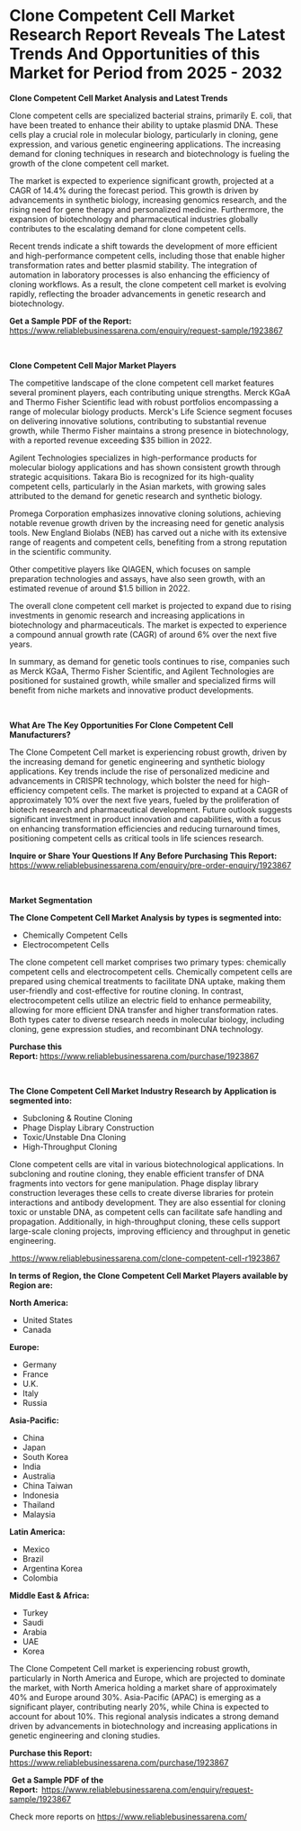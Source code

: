<p><h1>Clone Competent Cell Market Research Report Reveals The Latest Trends And Opportunities of this Market for Period from 2025 - 2032</h1></p><p><strong>Clone Competent Cell Market Analysis and Latest Trends</strong></p>
<p><p>Clone competent cells are specialized bacterial strains, primarily E. coli, that have been treated to enhance their ability to uptake plasmid DNA. These cells play a crucial role in molecular biology, particularly in cloning, gene expression, and various genetic engineering applications. The increasing demand for cloning techniques in research and biotechnology is fueling the growth of the clone competent cell market.</p><p>The market is expected to experience significant growth, projected at a CAGR of 14.4% during the forecast period. This growth is driven by advancements in synthetic biology, increasing genomics research, and the rising need for gene therapy and personalized medicine. Furthermore, the expansion of biotechnology and pharmaceutical industries globally contributes to the escalating demand for clone competent cells.</p><p>Recent trends indicate a shift towards the development of more efficient and high-performance competent cells, including those that enable higher transformation rates and better plasmid stability. The integration of automation in laboratory processes is also enhancing the efficiency of cloning workflows. As a result, the clone competent cell market is evolving rapidly, reflecting the broader advancements in genetic research and biotechnology.</p></p>
<p><strong>Get a Sample PDF of the Report:&nbsp;</strong> <a href="https://www.reliablebusinessarena.com/enquiry/request-sample/1923867?utm_campaign=2632&utm_medium=2&utm_source=Github&utm_content=ia&utm_term=28032025&utm_id=clone-competent-cell">https://www.reliablebusinessarena.com/enquiry/request-sample/1923867</a></p>
<p>&nbsp;</p>
<p><strong>Clone Competent Cell Major Market Players</strong></p>
<p><p>The competitive landscape of the clone competent cell market features several prominent players, each contributing unique strengths. Merck KGaA and Thermo Fisher Scientific lead with robust portfolios encompassing a range of molecular biology products. Merck's Life Science segment focuses on delivering innovative solutions, contributing to substantial revenue growth, while Thermo Fisher maintains a strong presence in biotechnology, with a reported revenue exceeding $35 billion in 2022.</p><p>Agilent Technologies specializes in high-performance products for molecular biology applications and has shown consistent growth through strategic acquisitions. Takara Bio is recognized for its high-quality competent cells, particularly in the Asian markets, with growing sales attributed to the demand for genetic research and synthetic biology.</p><p>Promega Corporation emphasizes innovative cloning solutions, achieving notable revenue growth driven by the increasing need for genetic analysis tools. New England Biolabs (NEB) has carved out a niche with its extensive range of reagents and competent cells, benefiting from a strong reputation in the scientific community.</p><p>Other competitive players like QIAGEN, which focuses on sample preparation technologies and assays, have also seen growth, with an estimated revenue of around $1.5 billion in 2022.</p><p>The overall clone competent cell market is projected to expand due to rising investments in genomic research and increasing applications in biotechnology and pharmaceuticals. The market is expected to experience a compound annual growth rate (CAGR) of around 6% over the next five years.</p><p>In summary, as demand for genetic tools continues to rise, companies such as Merck KGaA, Thermo Fisher Scientific, and Agilent Technologies are positioned for sustained growth, while smaller and specialized firms will benefit from niche markets and innovative product developments.</p></p>
<p>&nbsp;</p>
<p><strong>What Are The Key Opportunities For Clone Competent Cell Manufacturers?</strong></p>
<p><p>The Clone Competent Cell market is experiencing robust growth, driven by the increasing demand for genetic engineering and synthetic biology applications. Key trends include the rise of personalized medicine and advancements in CRISPR technology, which bolster the need for high-efficiency competent cells. The market is projected to expand at a CAGR of approximately 10% over the next five years, fueled by the proliferation of biotech research and pharmaceutical development. Future outlook suggests significant investment in product innovation and capabilities, with a focus on enhancing transformation efficiencies and reducing turnaround times, positioning competent cells as critical tools in life sciences research.</p></p>
<p><strong>Inquire or Share Your Questions If Any Before Purchasing This Report:</strong> <a href="https://www.reliablebusinessarena.com/enquiry/pre-order-enquiry/1923867?utm_campaign=2632&utm_medium=2&utm_source=Github&utm_content=ia&utm_term=28032025&utm_id=clone-competent-cell">https://www.reliablebusinessarena.com/enquiry/pre-order-enquiry/1923867</a></p>
<p>&nbsp;</p>
<p><strong>Market Segmentation</strong></p>
<p><strong>The Clone Competent Cell Market Analysis by types is segmented into:</strong></p>
<p><ul><li>Chemically Competent Cells</li><li>Electrocompetent Cells</li></ul></p>
<p><p>The clone competent cell market comprises two primary types: chemically competent cells and electrocompetent cells. Chemically competent cells are prepared using chemical treatments to facilitate DNA uptake, making them user-friendly and cost-effective for routine cloning. In contrast, electrocompetent cells utilize an electric field to enhance permeability, allowing for more efficient DNA transfer and higher transformation rates. Both types cater to diverse research needs in molecular biology, including cloning, gene expression studies, and recombinant DNA technology.</p></p>
<p><strong>Purchase this Report:&nbsp;</strong><a href="https://www.reliablebusinessarena.com/purchase/1923867?utm_campaign=2632&utm_medium=2&utm_source=Github&utm_content=ia&utm_term=28032025&utm_id=clone-competent-cell">https://www.reliablebusinessarena.com/purchase/1923867</a></p>
<p>&nbsp;</p>
<p><strong>The Clone Competent Cell Market Industry Research by Application is segmented into:</strong></p>
<p><ul><li>Subcloning & Routine Cloning</li><li>Phage Display Library Construction</li><li>Toxic/Unstable Dna Cloning</li><li>High-Throughput Cloning</li></ul></p>
<p><p>Clone competent cells are vital in various biotechnological applications. In subcloning and routine cloning, they enable efficient transfer of DNA fragments into vectors for gene manipulation. Phage display library construction leverages these cells to create diverse libraries for protein interactions and antibody development. They are also essential for cloning toxic or unstable DNA, as competent cells can facilitate safe handling and propagation. Additionally, in high-throughput cloning, these cells support large-scale cloning projects, improving efficiency and throughput in genetic engineering.</p></p>
<p><a href="https://www.reliablebusinessarena.com/clone-competent-cell-r1923867?utm_campaign=2632&utm_medium=2&utm_source=Github&utm_content=ia&utm_term=28032025&utm_id=clone-competent-cell">&nbsp;https://www.reliablebusinessarena.com/clone-competent-cell-r1923867</a></p>
<p><strong>In terms of Region, the Clone Competent Cell Market Players available by Region are:</strong></p>
<p>
    <p> <strong> North America: </strong>
        <ul>
            <li>United States</li>
            <li>Canada</li>
        </ul>
        </p> 
    <p> <strong> Europe: </strong>
        <ul>
            <li>Germany</li>
            <li>France</li>
            <li>U.K.</li>
            <li>Italy</li>
            <li>Russia</li>
        </ul>
        </p> 
    <p> <strong> Asia-Pacific: </strong>
        <ul>
            <li>China</li>
            <li>Japan</li>
            <li>South Korea</li>
            <li>India</li>
            <li>Australia</li>
            <li>China Taiwan</li>
            <li>Indonesia</li>
            <li>Thailand</li>
            <li>Malaysia</li>
        </ul>
        </p> 
    <p> <strong> Latin America: </strong>
        <ul>
            <li>Mexico</li>
            <li>Brazil</li>
            <li>Argentina Korea</li>
            <li>Colombia</li>
        </ul>
        </p> 
    <p> <strong> Middle East & Africa: </strong>
        <ul>
            <li>Turkey</li>
            <li>Saudi</li>
            <li>Arabia</li>
            <li>UAE</li>
            <li>Korea</li>
        </ul>
    </p>
    </p>
<p><p>The Clone Competent Cell market is experiencing robust growth, particularly in North America and Europe, which are projected to dominate the market, with North America holding a market share of approximately 40% and Europe around 30%. Asia-Pacific (APAC) is emerging as a significant player, contributing nearly 20%, while China is expected to account for about 10%. This regional analysis indicates a strong demand driven by advancements in biotechnology and increasing applications in genetic engineering and cloning studies.</p></p>
<p><strong>Purchase this Report: </strong><a href="https://www.reliablebusinessarena.com/purchase/1923867?utm_campaign=2632&utm_medium=2&utm_source=Github&utm_content=ia&utm_term=28032025&utm_id=clone-competent-cell">https://www.reliablebusinessarena.com/purchase/1923867</a></p>
<p>&nbsp;<strong>Get a Sample PDF of the Report:&nbsp;&nbsp;</strong><a href="https://www.reliablebusinessarena.com/enquiry/request-sample/1923867?utm_campaign=2632&utm_medium=2&utm_source=Github&utm_content=ia&utm_term=28032025&utm_id=clone-competent-cell">https://www.reliablebusinessarena.com/enquiry/request-sample/1923867</a></p>
<p><strong></strong></p>
<p>Check more reports on <a href="https://www.reliablebusinessarena.com/?utm_campaign=2632&utm_medium=2&utm_source=Github&utm_content=ia&utm_term=28032025&utm_id=clone-competent-cell">https://www.reliablebusinessarena.com/</a></p>